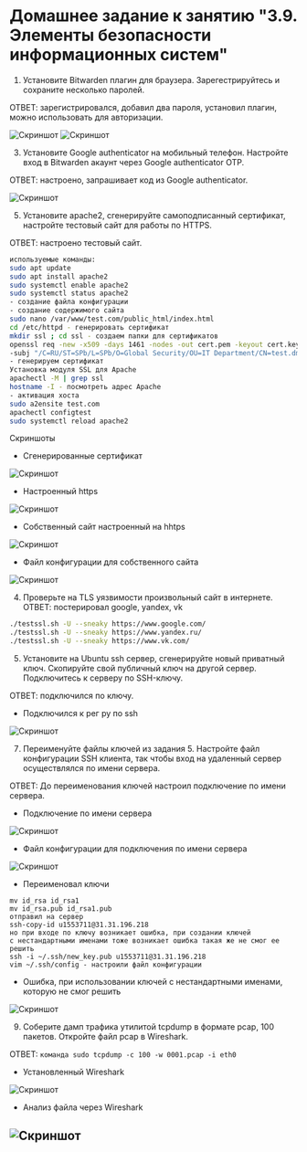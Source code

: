 # Домашнее задание к занятию "3.9. Элементы безопасности информационных систем"

1. Установите Bitwarden плагин для браузера. Зарегестрируйтесь и сохраните несколько паролей.

ОТВЕТ: зарегистрировался, добавил два пароля, установил плагин, можно использовать для авторизации.

![Скриншот](img/3-9/Bitwargen1.png)
![Скриншот](img/3-9/Bitwargen2.png)

3. Установите Google authenticator на мобильный телефон. 
Настройте вход в Bitwarden акаунт через Google authenticator OTP.

ОТВЕТ: настроено, запрашивает код из Google authenticator.

![Скриншот](img/3-9/Bitwargen3_через_гугл.png)

5. Установите apache2, сгенерируйте самоподписанный сертификат, 
настройте тестовый сайт для работы по HTTPS.

ОТВЕТ: настроено тестовый сайт.
```bash
используемые команды:
sudo apt update
sudo apt install apache2
sudo systemctl enable apache2
sudo systemctl status apache2
- создание файла конфигурации
- создание содержимого сайта
sudo nano /var/www/test.com/public_html/index.html
cd /etc/httpd - генерировать сертификат
mkdir ssl ; cd ssl - создаем папки для сертификатов
openssl req -new -x509 -days 1461 -nodes -out cert.pem -keyout cert.key 
-subj "/C=RU/ST=SPb/L=SPb/O=Global Security/OU=IT Department/CN=test.dmosk.local/CN=test"
- генерируем сертификат
Установка модуля SSL для Apache
apachectl -M | grep ssl
hostname -I - посмотреть адрес Apache
- активация хоста
sudo a2ensite test.com
apachectl configtest
sudo systemctl reload apache2
``` 
Скриншоты
- Сгенерированные сертификат

![Скриншот](img/3-9/сгенерированный%20сертификат.png)
- Настроенный https

![Скриншот](img/3-9/https%20настроенный%20на%20своей%20сертификате.png)
- Собственный сайт настроенный на hhtps

![Скриншот](img/3-9/test_com%20https.png)
- Файл конфигурации для собственного сайта

![Скриншот](img/3-9/файл%20конфигурации.png)

4. Проверьте на TLS уязвимости произвольный сайт в интернете.
ОТВЕТ: постерировал google, yandex, vk
```bash
./testssl.sh -U --sneaky https://www.google.com/
./testssl.sh -U --sneaky https://www.yandex.ru/
./testssl.sh -U --sneaky https://www.vk.com/
```

5. Установите на Ubuntu ssh сервер, сгенерируйте новый приватный ключ. 
Скопируйте свой публичный ключ на другой сервер. 
Подключитесь к серверу по SSH-ключу.

ОТВЕТ: подключился по ключу.
- Подключился к рег ру по ssh

![Скриншот](img/3-9/подключение%20по%20ключу%20на%20рег%20ру.png)

  
7. Переименуйте файлы ключей из задания 5. 
Настройте файл конфигурации SSH клиента, 
так чтобы вход на удаленный сервер осуществлялся 
по имени сервера.

ОТВЕТ: 
До переименования ключей настроил подключение по имени сервера.
- Подключение по имени сервера

![Скриншот](img/3-9/подключился%20по%20имени%20сервера.png)
- Файл конфигурации для подключения по имени сервера

![Скриншот](img/3-9/файл%20конфигурации%20подключения%20к%20рег%20ру%20по%20имени%20сервера.png)
- Переименовал ключи
```
mv id_rsa id_rsa1
mv id_rsa.pub id_rsa1.pub
отправил на сервер
ssh-copy-id u1553711@31.31.196.218
но при входе по ключу возникает ошибка, при создании ключей 
с нестандартными именами тоже возникает ошибка такая же не смог ее решить
ssh -i ~/.ssh/new_key.pub u1553711@31.31.196.218
vim ~/.ssh/config - настроили файл конфигурации
```
- Ошибка, при использовании ключей с нестандартными именами, которую не смог решить

![Скриншот](img/3-9/ошибка%20после%20переименования%20ключей.png)

9. Соберите дамп трафика утилитой tcpdump в формате pcap, 100 пакетов.
 Откройте файл pcap в Wireshark.

ОТВЕТ: 
`команда sudo tcpdump -c 100 -w 0001.pcap -i eth0`
- Установленный Wireshark

![Скриншот](img/3-9/Wireshark.png)
- Анализ файла через Wireshark

![Скриншот](img/3-9/анализ%20файла%20wireshark.png)
---